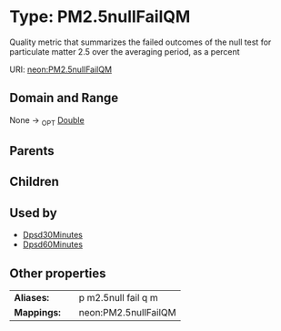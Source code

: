 
# Type: PM2.5nullFailQM


Quality metric that summarizes the failed outcomes of the null test for particulate matter 2.5 over the averaging period, as a percent

URI: [neon:PM2.5nullFailQM](https://data.neonscience.org/PM2.5nullFailQM)


## Domain and Range

None ->  <sub>OPT</sub> [Double](types/Double.md)

## Parents


## Children


## Used by

 * [Dpsd30Minutes](Dpsd30Minutes.md)
 * [Dpsd60Minutes](Dpsd60Minutes.md)

## Other properties

|  |  |  |
| --- | --- | --- |
| **Aliases:** | | p m2.5null fail q m |
| **Mappings:** | | neon:PM2.5nullFailQM |

